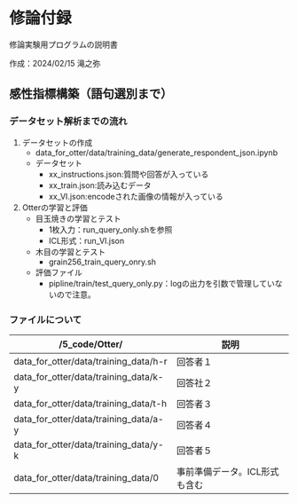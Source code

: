 # 修論付録

修論実験用プログラムの説明書

作成：2024/02/15 滝之弥


## 感性指標構築（語句選別まで）
### データセット解析までの流れ
1. データセットの作成
    - data_for_otter/data/training_data/generate_respondent_json.ipynb
    - データセット
        - xx_instructions.json:質問や回答が入っている
        - xx_train.json:読み込むデータ
        - xx_VI.json:encodeされた画像の情報が入っている
2. Otterの学習と評価
    - 目玉焼きの学習とテスト
        - 1枚入力：run_query_only.shを参照
        - ICL形式：run_VI.json
    - 木目の学習とテスト
        - grain256_train_query_onry.sh
    - 評価ファイル
        - pipline/train/test_query_only.py：logの出力を引数で管理していないので注意。


### ファイルについて
| /5_code/Otter/ | 説明 |
| - | - |
| data_for_otter/data/training_data/h-r | 回答者１ |
| data_for_otter/data/training_data/k-y | 回答社２ |
| data_for_otter/data/training_data/t-h | 回答者３ |
| data_for_otter/data/training_data/a-y | 回答者４ |
| data_for_otter/data/training_data/y-k | 回答者５ |
| data_for_otter/data/training_data/0 | 事前準備データ。ICL形式も含む |